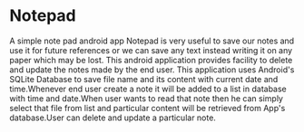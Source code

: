 # Notepad
A simple note pad android app
Notepad is very useful to save our notes and use it for future references or we can save any text instead writing it on any paper which may be lost.
This android application provides facility to delete and update the notes made by the end user.
This application uses Android's SQLite Database to save file name and its content with current date and time.Whenever end user create a note 
it will be added to a list in database with time and date.When user wants to read that note then he can simply select that file from list 
and particular content will be retrieved from App's database.User can delete and update a particular note.
